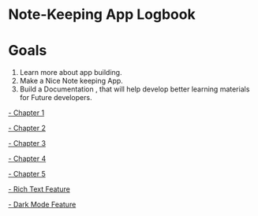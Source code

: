 # Note-Keeping App Logbook

# Goals

1. Learn more about app building.
2. Make a Nice Note keeping App.
3. Build a Documentation , that will help develop better learning materials for Future developers.


[- Chapter 1](chapters/chapter_1.md)


[- Chapter 2](chapters/chapter_2.md)


[- Chapter 3](chapters/chapter_3.md)

[- Chapter 4](chapters/chapter_4.md)

[- Chapter 5](chapters/chapter_5.md)

[- Rich Text Feature](chapters/richtext.md)

[- Dark Mode Feature](chapters/darkmode.md)

